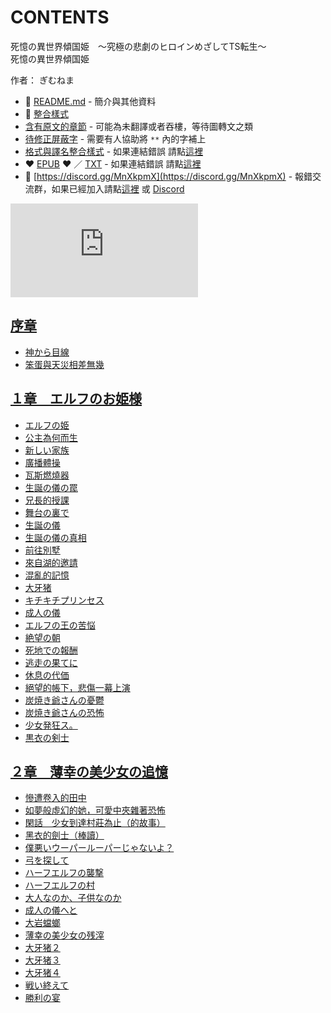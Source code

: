# CONTENTS

死憶の異世界傾国姫　～究極の悲劇のヒロインめざしてTS転生～  
死憶の異世界傾国姫  

作者： ぎむねま  



- :closed_book: [README.md](README.md) - 簡介與其他資料
- :pencil: [整合樣式](%E6%95%B4%E5%90%88%E6%A8%A3%E5%BC%8F.md)
- [含有原文的章節](ja.md) - 可能為未翻譯或者吞樓，等待圖轉文之類
- [待修正屏蔽字](%E5%BE%85%E4%BF%AE%E6%AD%A3%E5%B1%8F%E8%94%BD%E5%AD%97.md) - 需要有人協助將 `**` 內的字補上
- [格式與譯名整合樣式](https://github.com/bluelovers/node-novel/blob/master/lib/locales/%E6%AD%BB%E6%86%B6%E3%81%AE%E7%95%B0%E4%B8%96%E7%95%8C%E5%82%BE%E5%9B%BD%E5%A7%AB%E3%80%80%EF%BD%9E%E7%A9%B6%E6%A5%B5%E3%81%AE%E6%82%B2%E5%8A%87%E3%81%AE%E3%83%92%E3%83%AD%E3%82%A4%E3%83%B3%E3%82%81%E3%81%96%E3%81%97%E3%81%A6TS%E8%BB%A2%E7%94%9F%EF%BD%9E.ts) - 如果連結錯誤 請點[這裡](https://github.com/bluelovers/node-novel/blob/master/lib/locales/)
-  :heart: [EPUB](https://gitlab.com/demonovel/epub-txt/blob/master/syosetu_out/%E6%AD%BB%E6%86%B6%E3%81%AE%E7%95%B0%E4%B8%96%E7%95%8C%E5%82%BE%E5%9B%BD%E5%A7%AB.epub) :heart:  ／ [TXT](https://gitlab.com/demonovel/epub-txt/blob/master/syosetu_out/out/%E6%AD%BB%E6%86%B6%E3%81%AE%E7%95%B0%E4%B8%96%E7%95%8C%E5%82%BE%E5%9B%BD%E5%A7%AB.out.txt) - 如果連結錯誤 請點[這裡](https://gitlab.com/demonovel/epub-txt/blob/master/syosetu_out/syosetu_out)
- :mega: [https://discord.gg/MnXkpmX](https://discord.gg/MnXkpmX) - 報錯交流群，如果已經加入請點[這裡](https://discordapp.com/channels/467794087769014273/467794088285175809) 或 [Discord](https://discordapp.com/channels/@me)


![導航目錄](https://chart.apis.google.com/chart?cht=qr&chs=150x150&chl=https://gitlab.com/novel-group/txt-source/blob/master/syosetu_out/死憶の異世界傾国姫　～究極の悲劇のヒロインめざしてTS転生～/導航目錄.md "導航目錄")




## [序章](00000_%E5%BA%8F%E7%AB%A0)

- [神から目線](00000_%E5%BA%8F%E7%AB%A0/00010_%E7%A5%9E%E3%81%8B%E3%82%89%E7%9B%AE%E7%B7%9A.txt)
- [笨蛋與天災相差無幾](00000_%E5%BA%8F%E7%AB%A0/00020_%E7%AC%A8%E8%9B%8B%E8%88%87%E5%A4%A9%E7%81%BD%E7%9B%B8%E5%B7%AE%E7%84%A1%E5%B9%BE.txt)


## [１章　エルフのお姫様](00010_%EF%BC%91%E7%AB%A0%E3%80%80%E3%82%A8%E3%83%AB%E3%83%95%E3%81%AE%E3%81%8A%E5%A7%AB%E6%A7%98)

- [エルフの姫](00010_%EF%BC%91%E7%AB%A0%E3%80%80%E3%82%A8%E3%83%AB%E3%83%95%E3%81%AE%E3%81%8A%E5%A7%AB%E6%A7%98/00010_%E3%82%A8%E3%83%AB%E3%83%95%E3%81%AE%E5%A7%AB.txt)
- [公主為何而生](00010_%EF%BC%91%E7%AB%A0%E3%80%80%E3%82%A8%E3%83%AB%E3%83%95%E3%81%AE%E3%81%8A%E5%A7%AB%E6%A7%98/00020_%E5%85%AC%E4%B8%BB%E7%82%BA%E4%BD%95%E8%80%8C%E7%94%9F.txt)
- [新しい家族](00010_%EF%BC%91%E7%AB%A0%E3%80%80%E3%82%A8%E3%83%AB%E3%83%95%E3%81%AE%E3%81%8A%E5%A7%AB%E6%A7%98/00030_%E6%96%B0%E3%81%97%E3%81%84%E5%AE%B6%E6%97%8F.txt)
- [廣播體操](00010_%EF%BC%91%E7%AB%A0%E3%80%80%E3%82%A8%E3%83%AB%E3%83%95%E3%81%AE%E3%81%8A%E5%A7%AB%E6%A7%98/00040_%E5%BB%A3%E6%92%AD%E9%AB%94%E6%93%8D.txt)
- [瓦斯燃燒器](00010_%EF%BC%91%E7%AB%A0%E3%80%80%E3%82%A8%E3%83%AB%E3%83%95%E3%81%AE%E3%81%8A%E5%A7%AB%E6%A7%98/00050_%E7%93%A6%E6%96%AF%E7%87%83%E7%87%92%E5%99%A8.txt)
- [生誕の儀の罠](00010_%EF%BC%91%E7%AB%A0%E3%80%80%E3%82%A8%E3%83%AB%E3%83%95%E3%81%AE%E3%81%8A%E5%A7%AB%E6%A7%98/00060_%E7%94%9F%E8%AA%95%E3%81%AE%E5%84%80%E3%81%AE%E7%BD%A0.txt)
- [兄長的授課](00010_%EF%BC%91%E7%AB%A0%E3%80%80%E3%82%A8%E3%83%AB%E3%83%95%E3%81%AE%E3%81%8A%E5%A7%AB%E6%A7%98/00070_%E5%85%84%E9%95%B7%E7%9A%84%E6%8E%88%E8%AA%B2.txt)
- [舞台の裏で](00010_%EF%BC%91%E7%AB%A0%E3%80%80%E3%82%A8%E3%83%AB%E3%83%95%E3%81%AE%E3%81%8A%E5%A7%AB%E6%A7%98/00080_%E8%88%9E%E5%8F%B0%E3%81%AE%E8%A3%8F%E3%81%A7.txt)
- [生誕の儀](00010_%EF%BC%91%E7%AB%A0%E3%80%80%E3%82%A8%E3%83%AB%E3%83%95%E3%81%AE%E3%81%8A%E5%A7%AB%E6%A7%98/00090_%E7%94%9F%E8%AA%95%E3%81%AE%E5%84%80.txt)
- [生誕の儀の真相](00010_%EF%BC%91%E7%AB%A0%E3%80%80%E3%82%A8%E3%83%AB%E3%83%95%E3%81%AE%E3%81%8A%E5%A7%AB%E6%A7%98/00100_%E7%94%9F%E8%AA%95%E3%81%AE%E5%84%80%E3%81%AE%E7%9C%9F%E7%9B%B8.txt)
- [前往別墅](00010_%EF%BC%91%E7%AB%A0%E3%80%80%E3%82%A8%E3%83%AB%E3%83%95%E3%81%AE%E3%81%8A%E5%A7%AB%E6%A7%98/00110_%E5%89%8D%E5%BE%80%E5%88%A5%E5%A2%85.txt)
- [來自湖的邀請](00010_%EF%BC%91%E7%AB%A0%E3%80%80%E3%82%A8%E3%83%AB%E3%83%95%E3%81%AE%E3%81%8A%E5%A7%AB%E6%A7%98/00120_%E4%BE%86%E8%87%AA%E6%B9%96%E7%9A%84%E9%82%80%E8%AB%8B.txt)
- [混亂的記憶](00010_%EF%BC%91%E7%AB%A0%E3%80%80%E3%82%A8%E3%83%AB%E3%83%95%E3%81%AE%E3%81%8A%E5%A7%AB%E6%A7%98/00130_%E6%B7%B7%E4%BA%82%E7%9A%84%E8%A8%98%E6%86%B6.txt)
- [大牙猪](00010_%EF%BC%91%E7%AB%A0%E3%80%80%E3%82%A8%E3%83%AB%E3%83%95%E3%81%AE%E3%81%8A%E5%A7%AB%E6%A7%98/00140_%E5%A4%A7%E7%89%99%E7%8C%AA.txt)
- [キチキチプリンセス](00010_%EF%BC%91%E7%AB%A0%E3%80%80%E3%82%A8%E3%83%AB%E3%83%95%E3%81%AE%E3%81%8A%E5%A7%AB%E6%A7%98/00150_%E3%82%AD%E3%83%81%E3%82%AD%E3%83%81%E3%83%97%E3%83%AA%E3%83%B3%E3%82%BB%E3%82%B9.txt)
- [成人の儀](00010_%EF%BC%91%E7%AB%A0%E3%80%80%E3%82%A8%E3%83%AB%E3%83%95%E3%81%AE%E3%81%8A%E5%A7%AB%E6%A7%98/00160_%E6%88%90%E4%BA%BA%E3%81%AE%E5%84%80.txt)
- [エルフの王の苦悩](00010_%EF%BC%91%E7%AB%A0%E3%80%80%E3%82%A8%E3%83%AB%E3%83%95%E3%81%AE%E3%81%8A%E5%A7%AB%E6%A7%98/00170_%E3%82%A8%E3%83%AB%E3%83%95%E3%81%AE%E7%8E%8B%E3%81%AE%E8%8B%A6%E6%82%A9.txt)
- [絶望の朝](00010_%EF%BC%91%E7%AB%A0%E3%80%80%E3%82%A8%E3%83%AB%E3%83%95%E3%81%AE%E3%81%8A%E5%A7%AB%E6%A7%98/00180_%E7%B5%B6%E6%9C%9B%E3%81%AE%E6%9C%9D.txt)
- [死地での報酬](00010_%EF%BC%91%E7%AB%A0%E3%80%80%E3%82%A8%E3%83%AB%E3%83%95%E3%81%AE%E3%81%8A%E5%A7%AB%E6%A7%98/00190_%E6%AD%BB%E5%9C%B0%E3%81%A7%E3%81%AE%E5%A0%B1%E9%85%AC.txt)
- [逃走の果てに](00010_%EF%BC%91%E7%AB%A0%E3%80%80%E3%82%A8%E3%83%AB%E3%83%95%E3%81%AE%E3%81%8A%E5%A7%AB%E6%A7%98/00200_%E9%80%83%E8%B5%B0%E3%81%AE%E6%9E%9C%E3%81%A6%E3%81%AB.txt)
- [休息の代価](00010_%EF%BC%91%E7%AB%A0%E3%80%80%E3%82%A8%E3%83%AB%E3%83%95%E3%81%AE%E3%81%8A%E5%A7%AB%E6%A7%98/00210_%E4%BC%91%E6%81%AF%E3%81%AE%E4%BB%A3%E4%BE%A1.txt)
- [絕望的帳下，悲傷一幕上演](00010_%EF%BC%91%E7%AB%A0%E3%80%80%E3%82%A8%E3%83%AB%E3%83%95%E3%81%AE%E3%81%8A%E5%A7%AB%E6%A7%98/00220_%E7%B5%95%E6%9C%9B%E7%9A%84%E5%B8%B3%E4%B8%8B%EF%BC%8C%E6%82%B2%E5%82%B7%E4%B8%80%E5%B9%95%E4%B8%8A%E6%BC%94.txt)
- [炭焼き爺さんの憂鬱](00010_%EF%BC%91%E7%AB%A0%E3%80%80%E3%82%A8%E3%83%AB%E3%83%95%E3%81%AE%E3%81%8A%E5%A7%AB%E6%A7%98/00230_%E7%82%AD%E7%84%BC%E3%81%8D%E7%88%BA%E3%81%95%E3%82%93%E3%81%AE%E6%86%82%E9%AC%B1.txt)
- [炭焼き爺さんの恐怖](00010_%EF%BC%91%E7%AB%A0%E3%80%80%E3%82%A8%E3%83%AB%E3%83%95%E3%81%AE%E3%81%8A%E5%A7%AB%E6%A7%98/00240_%E7%82%AD%E7%84%BC%E3%81%8D%E7%88%BA%E3%81%95%E3%82%93%E3%81%AE%E6%81%90%E6%80%96.txt)
- [少女発狂ス。](00010_%EF%BC%91%E7%AB%A0%E3%80%80%E3%82%A8%E3%83%AB%E3%83%95%E3%81%AE%E3%81%8A%E5%A7%AB%E6%A7%98/00250_%E5%B0%91%E5%A5%B3%E7%99%BA%E7%8B%82%E3%82%B9%E3%80%82.txt)
- [黒衣の剣士](00010_%EF%BC%91%E7%AB%A0%E3%80%80%E3%82%A8%E3%83%AB%E3%83%95%E3%81%AE%E3%81%8A%E5%A7%AB%E6%A7%98/00260_%E9%BB%92%E8%A1%A3%E3%81%AE%E5%89%A3%E5%A3%AB.txt)


## [２章　薄幸の美少女の追憶](00020_%EF%BC%92%E7%AB%A0%E3%80%80%E8%96%84%E5%B9%B8%E3%81%AE%E7%BE%8E%E5%B0%91%E5%A5%B3%E3%81%AE%E8%BF%BD%E6%86%B6)

- [慘遭卷入的田中](00020_%EF%BC%92%E7%AB%A0%E3%80%80%E8%96%84%E5%B9%B8%E3%81%AE%E7%BE%8E%E5%B0%91%E5%A5%B3%E3%81%AE%E8%BF%BD%E6%86%B6/00010_%E6%85%98%E9%81%AD%E5%8D%B7%E5%85%A5%E7%9A%84%E7%94%B0%E4%B8%AD.txt)
- [如夢般虛幻的她，可愛中夾雜著恐怖](00020_%EF%BC%92%E7%AB%A0%E3%80%80%E8%96%84%E5%B9%B8%E3%81%AE%E7%BE%8E%E5%B0%91%E5%A5%B3%E3%81%AE%E8%BF%BD%E6%86%B6/00020_%E5%A6%82%E5%A4%A2%E8%88%AC%E8%99%9B%E5%B9%BB%E7%9A%84%E5%A5%B9%EF%BC%8C%E5%8F%AF%E6%84%9B%E4%B8%AD%E5%A4%BE%E9%9B%9C%E8%91%97%E6%81%90%E6%80%96.txt)
- [閑話　少女到達村莊為止（的故事）](00020_%EF%BC%92%E7%AB%A0%E3%80%80%E8%96%84%E5%B9%B8%E3%81%AE%E7%BE%8E%E5%B0%91%E5%A5%B3%E3%81%AE%E8%BF%BD%E6%86%B6/00030_%E9%96%91%E8%A9%B1%E3%80%80%E5%B0%91%E5%A5%B3%E5%88%B0%E9%81%94%E6%9D%91%E8%8E%8A%E7%82%BA%E6%AD%A2%EF%BC%88%E7%9A%84%E6%95%85%E4%BA%8B%EF%BC%89.txt)
- [黑衣的劍士（棒讀）](00020_%EF%BC%92%E7%AB%A0%E3%80%80%E8%96%84%E5%B9%B8%E3%81%AE%E7%BE%8E%E5%B0%91%E5%A5%B3%E3%81%AE%E8%BF%BD%E6%86%B6/00040_%E9%BB%91%E8%A1%A3%E7%9A%84%E5%8A%8D%E5%A3%AB%EF%BC%88%E6%A3%92%E8%AE%80%EF%BC%89.txt)
- [僕悪いウーパールーパーじゃないよ？](00020_%EF%BC%92%E7%AB%A0%E3%80%80%E8%96%84%E5%B9%B8%E3%81%AE%E7%BE%8E%E5%B0%91%E5%A5%B3%E3%81%AE%E8%BF%BD%E6%86%B6/00050_%E5%83%95%E6%82%AA%E3%81%84%E3%82%A6%E3%83%BC%E3%83%91%E3%83%BC%E3%83%AB%E3%83%BC%E3%83%91%E3%83%BC%E3%81%98%E3%82%83%E3%81%AA%E3%81%84%E3%82%88%EF%BC%9F.txt)
- [弓を探して](00020_%EF%BC%92%E7%AB%A0%E3%80%80%E8%96%84%E5%B9%B8%E3%81%AE%E7%BE%8E%E5%B0%91%E5%A5%B3%E3%81%AE%E8%BF%BD%E6%86%B6/00060_%E5%BC%93%E3%82%92%E6%8E%A2%E3%81%97%E3%81%A6.txt)
- [ハーフエルフの襲撃](00020_%EF%BC%92%E7%AB%A0%E3%80%80%E8%96%84%E5%B9%B8%E3%81%AE%E7%BE%8E%E5%B0%91%E5%A5%B3%E3%81%AE%E8%BF%BD%E6%86%B6/00070_%E3%83%8F%E3%83%BC%E3%83%95%E3%82%A8%E3%83%AB%E3%83%95%E3%81%AE%E8%A5%B2%E6%92%83.txt)
- [ハーフエルフの村](00020_%EF%BC%92%E7%AB%A0%E3%80%80%E8%96%84%E5%B9%B8%E3%81%AE%E7%BE%8E%E5%B0%91%E5%A5%B3%E3%81%AE%E8%BF%BD%E6%86%B6/00080_%E3%83%8F%E3%83%BC%E3%83%95%E3%82%A8%E3%83%AB%E3%83%95%E3%81%AE%E6%9D%91.txt)
- [大人なのか、子供なのか](00020_%EF%BC%92%E7%AB%A0%E3%80%80%E8%96%84%E5%B9%B8%E3%81%AE%E7%BE%8E%E5%B0%91%E5%A5%B3%E3%81%AE%E8%BF%BD%E6%86%B6/00090_%E5%A4%A7%E4%BA%BA%E3%81%AA%E3%81%AE%E3%81%8B%E3%80%81%E5%AD%90%E4%BE%9B%E3%81%AA%E3%81%AE%E3%81%8B.txt)
- [成人の儀へと](00020_%EF%BC%92%E7%AB%A0%E3%80%80%E8%96%84%E5%B9%B8%E3%81%AE%E7%BE%8E%E5%B0%91%E5%A5%B3%E3%81%AE%E8%BF%BD%E6%86%B6/00100_%E6%88%90%E4%BA%BA%E3%81%AE%E5%84%80%E3%81%B8%E3%81%A8.txt)
- [大岩蟷螂](00020_%EF%BC%92%E7%AB%A0%E3%80%80%E8%96%84%E5%B9%B8%E3%81%AE%E7%BE%8E%E5%B0%91%E5%A5%B3%E3%81%AE%E8%BF%BD%E6%86%B6/00110_%E5%A4%A7%E5%B2%A9%E8%9F%B7%E8%9E%82.txt)
- [薄幸の美少女の残滓](00020_%EF%BC%92%E7%AB%A0%E3%80%80%E8%96%84%E5%B9%B8%E3%81%AE%E7%BE%8E%E5%B0%91%E5%A5%B3%E3%81%AE%E8%BF%BD%E6%86%B6/00120_%E8%96%84%E5%B9%B8%E3%81%AE%E7%BE%8E%E5%B0%91%E5%A5%B3%E3%81%AE%E6%AE%8B%E6%BB%93.txt)
- [大牙猪２](00020_%EF%BC%92%E7%AB%A0%E3%80%80%E8%96%84%E5%B9%B8%E3%81%AE%E7%BE%8E%E5%B0%91%E5%A5%B3%E3%81%AE%E8%BF%BD%E6%86%B6/00130_%E5%A4%A7%E7%89%99%E7%8C%AA%EF%BC%92.txt)
- [大牙猪３](00020_%EF%BC%92%E7%AB%A0%E3%80%80%E8%96%84%E5%B9%B8%E3%81%AE%E7%BE%8E%E5%B0%91%E5%A5%B3%E3%81%AE%E8%BF%BD%E6%86%B6/00140_%E5%A4%A7%E7%89%99%E7%8C%AA%EF%BC%93.txt)
- [大牙猪４](00020_%EF%BC%92%E7%AB%A0%E3%80%80%E8%96%84%E5%B9%B8%E3%81%AE%E7%BE%8E%E5%B0%91%E5%A5%B3%E3%81%AE%E8%BF%BD%E6%86%B6/00150_%E5%A4%A7%E7%89%99%E7%8C%AA%EF%BC%94.txt)
- [戦い終えて](00020_%EF%BC%92%E7%AB%A0%E3%80%80%E8%96%84%E5%B9%B8%E3%81%AE%E7%BE%8E%E5%B0%91%E5%A5%B3%E3%81%AE%E8%BF%BD%E6%86%B6/00160_%E6%88%A6%E3%81%84%E7%B5%82%E3%81%88%E3%81%A6.txt)
- [勝利の宴](00020_%EF%BC%92%E7%AB%A0%E3%80%80%E8%96%84%E5%B9%B8%E3%81%AE%E7%BE%8E%E5%B0%91%E5%A5%B3%E3%81%AE%E8%BF%BD%E6%86%B6/00170_%E5%8B%9D%E5%88%A9%E3%81%AE%E5%AE%B4.txt)

